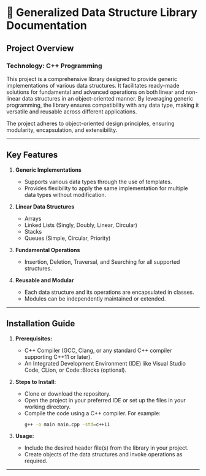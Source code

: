 # 📂 Generalized Data Structure Library Documentation

## Project Overview

### Technology: C++ Programming

This project is a comprehensive library designed to provide generic implementations of various data structures. It facilitates ready-made solutions for fundamental and advanced operations on both linear and non-linear data structures in an object-oriented manner. By leveraging generic programming, the library ensures compatibility with any data type, making it versatile and reusable across different applications.

The project adheres to object-oriented design principles, ensuring modularity, encapsulation, and extensibility.

---

## Key Features

1. **Generic Implementations**
   - Supports various data types through the use of templates.
   - Provides flexibility to apply the same implementation for multiple data types without modification.

2. **Linear Data Structures**
   - Arrays
   - Linked Lists (Singly, Doubly, Linear, Circular)
   - Stacks
   - Queues (Simple, Circular, Priority)
     
3. **Fundamental Operations**
   - Insertion, Deletion, Traversal, and Searching for all supported structures.

4. **Reusable and Modular**
   - Each data structure and its operations are encapsulated in classes.
   - Modules can be independently maintained or extended.

---

## Installation Guide

1. **Prerequisites:**
   - C++ Compiler (GCC, Clang, or any standard C++ compiler supporting C++11 or later).
   - An Integrated Development Environment (IDE) like Visual Studio Code, CLion, or Code::Blocks (optional).

2. **Steps to Install:**
   - Clone or download the repository.
   - Open the project in your preferred IDE or set up the files in your working directory.
   - Compile the code using a C++ compiler. For example:
     ```bash
     g++ -o main main.cpp -std=c++11
     ```
     
3. **Usage:**
   - Include the desired header file(s) from the library in your project.
   - Create objects of the data structures and invoke operations as required.

---
